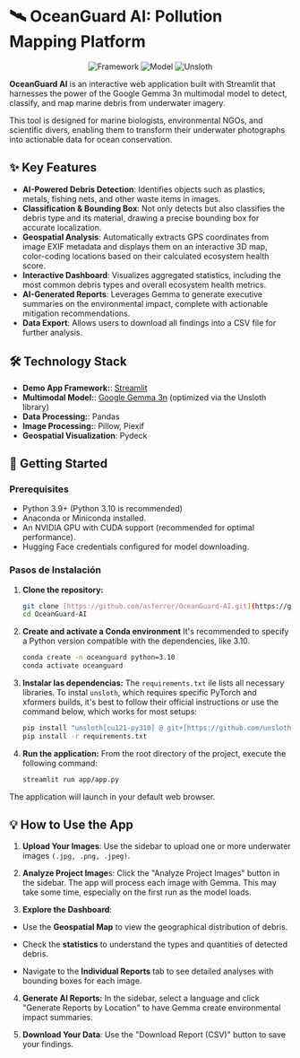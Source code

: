 # 🛰️ OceanGuard AI: Pollution Mapping Platform

<p align="center">
<img src="https://img.shields.io/badge/Framework-Streamlit-red?style=for-the-badge&logo=streamlit" alt="Framework">
<img src="https://img.shields.io/badge/Model-Gemma%203n-blue?style=for-the-badge&logo=google-gemini" alt="Model">
<img src="https://img.shields.io/badge/Optimized%20by-Unsloth-green?style=for-the-badge" alt="Unsloth">
</p>

**OceanGuard AI** is an interactive web application built with Streamlit that harnesses the power of the Google Gemma 3n multimodal model to detect, classify, and map marine debris from underwater imagery.

This tool is designed for marine biologists, environmental NGOs, and scientific divers, enabling them to transform their underwater photographs into actionable data for ocean conservation.

## ✨ Key Features

- **AI-Powered Debris Detection**: Identifies objects such as plastics, metals, fishing nets, and other waste items in images.
- **Classification & Bounding Box**: Not only detects but also classifies the debris type and its material, drawing a precise bounding box for accurate localization.
- **Geospatial Analysis**: Automatically extracts GPS coordinates from image EXIF metadata and displays them on an interactive 3D map, color-coding locations based on their calculated ecosystem health score.
- **Interactive Dashboard**: Visualizes aggregated statistics, including the most common debris types and overall ecosystem health metrics.
- **AI-Generated Reports**: Leverages Gemma to generate executive summaries on the environmental impact, complete with actionable mitigation recommendations.
- **Data Export**: Allows users to download all findings into a CSV file for further analysis.

## 🛠️ Technology Stack

-   **Demo App Framework:**: [Streamlit](https://streamlit.io/)
-   **Multimodal Model:**: [Google Gemma 3n](https://ai.google.dev/gemma) (optimized via the Unsloth library)
-   **Data Processing:**: Pandas
-   **Image Processing:**: Pillow, Piexif
-   **Geospatial Visualization**: Pydeck

## 🚀 Getting Started

### Prerequisites
- Python 3.9+ (Python 3.10 is recommended)
- Anaconda or Miniconda installed.
- An NVIDIA GPU with CUDA support (recommended for optimal performance).
- Hugging Face credentials configured for model downloading.

### Pasos de Instalación

1.  **Clone the repository:**
    ```bash
    git clone [https://github.com/asferrer/OceanGuard-AI.git](https://github.com/asferrer/OceanGuard-AI.git)
    cd OceanGuard-AI
    ```

2.  **Create and activate a Conda environment**
    It's recommended to specify a Python version compatible with the dependencies, like 3.10.
    ```bash
    conda create -n oceanguard python=3.10
    conda activate oceanguard
    ```

3.  **Instalar las dependencias:**
    The  `requirements.txt` ile lists all necessary libraries. To instal `unsloth`, which requires specific PyTorch and xformers builds, it's best to follow their official instructions or use the command below, which works for most setups:

    ```bash
    pip install "unsloth[cu121-py310] @ git+[https://github.com/unsloth/unsloth.git](https://github.com/unsloth/unsloth.git)"
    pip install -r requirements.txt
    ```

4.  **Run the application:**
    From the root directory of the project, execute the following command:
    ```bash
    streamlit run app/app.py
    ```

The application will launch in your default web browser.

## 💡 How to Use the App

1. **Upload Your Images**: Use the sidebar to upload one or more underwater images `(.jpg, .png, .jpeg)`.

2. **Analyze Project Image**s: Click the "Analyze Project Images" button in the sidebar. The app will process each image with Gemma. This may take some time, especially on the first run as the model loads.

3. **Explore the Dashboard**:

- Use the **Geospatial Map** to view the geographical distribution of debris.

- Check the **statistics** to understand the types and quantities of detected debris.

- Navigate to the **Individual Reports** tab to see detailed analyses with bounding boxes for each image.

4. **Generate AI Reports:** In the sidebar, select a language and click "Generate Reports by Location" to have Gemma create environmental impact summaries.

5. **Download Your Data**: Use the "Download Report (CSV)" button to save your findings.
